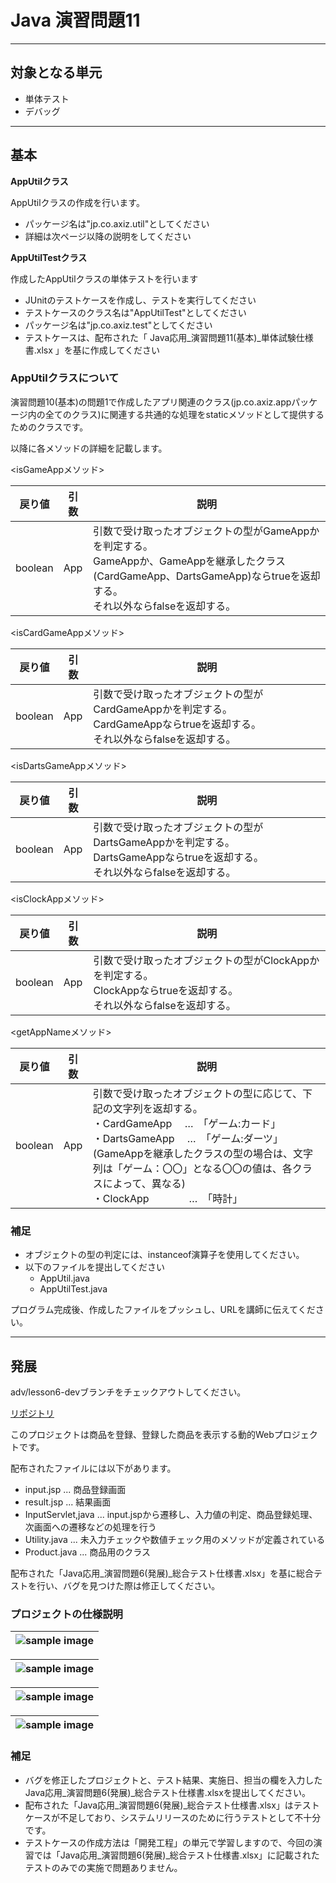 # Java 演習問題11

---

## 対象となる単元

* 単体テスト
* デバッグ

---

## 基本

**AppUtilクラス**

AppUtilクラスの作成を行います。　　

* パッケージ名は"jp.co.axiz.util"としてください
* 詳細は次ページ以降の説明をしてください  

**AppUtilTestクラス**

作成したAppUtilクラスの単体テストを行います  

* JUnitのテストケースを作成し、テストを実行してください
* テストケースのクラス名は"AppUtilTest"としてください
* パッケージ名は"jp.co.axiz.test"としてください
* テストケースは、配布された「 Java応用_演習問題11(基本)_単体試験仕様書.xlsx 」を基に作成してください

### AppUtilクラスについて

演習問題10(基本)の問題1で作成したアプリ関連のクラス(jp.co.axiz.appパッケージ内の全てのクラス)に関連する共通的な処理をstaticメソッドとして提供するためのクラスです。

以降に各メソッドの詳細を記載します。

<isGameAppメソッド>  

|戻り値|引数|説明|
|-----|----|----|
|boolean|App|引数で受け取ったオブジェクトの型がGameAppかを判定する。<br>GameAppか、GameAppを継承したクラス(CardGameApp、DartsGameApp)ならtrueを返却する。<br>それ以外ならfalseを返却する。|

<isCardGameAppメソッド>  

|戻り値|引数|説明|
|-----|----|----|
|boolean|App|引数で受け取ったオブジェクトの型がCardGameAppかを判定する。<br>CardGameAppならtrueを返却する。<br>それ以外ならfalseを返却する。|

<isDartsGameAppメソッド>  

|戻り値|引数|説明|
|-----|----|----|
|boolean|App|引数で受け取ったオブジェクトの型がDartsGameAppかを判定する。<br>DartsGameAppならtrueを返却する。<br>それ以外ならfalseを返却する。|

<isClockAppメソッド>  

|戻り値|引数|説明|
|-----|----|----|
|boolean|App|引数で受け取ったオブジェクトの型がClockAppかを判定する。<br>ClockAppならtrueを返却する。<br>それ以外ならfalseを返却する。|

<getAppNameメソッド>  

|戻り値|引数|説明|
|-----|----|----|
|boolean|App|引数で受け取ったオブジェクトの型に応じて、下記の文字列を返却する。<br>・CardGameApp　  …　「ゲーム:カード」<br>・DartsGameApp　 …　「ゲーム:ダーツ」<br>(GameAppを継承したクラスの型の場合は、文字列は「ゲーム：〇〇」となる〇〇の値は、各クラスによって、異なる)<br>・ClockApp　　　　…　「時計」

### 補足

* オブジェクトの型の判定には、instanceof演算子を使用してください。
* 以下のファイルを提出してください
  * AppUtil.java
  * AppUtilTest.java

プログラム完成後、作成したファイルをプッシュし、URLを講師に伝えてください。

---

## 発展

adv/lesson6-devブランチをチェックアウトしてください。

[リポジトリ](https://github.com/tc-kishimoto/java-advanced-practice-lesson/tree/adv/lesson6-dev)

このプロジェクトは商品を登録、登録した商品を表示する動的Webプロジェクトです。

配布されたファイルには以下があります。

* input.jsp ... 商品登録画面
* result.jsp ... 結果画面
* InputServlet,java ... input.jspから遷移し、入力値の判定、商品登録処理、次画面への遷移などの処理を行う
* Utility.java ... 未入力チェックや数値チェック用のメソッドが定義されている
* Product.java ... 商品用のクラス

配布された「Java応用_演習問題6(発展)_総合テスト仕様書.xlsx」を基に総合テストを行い、バグを見つけた際は修正してください。

### プロジェクトの仕様説明

|![sample image](https://user-images.githubusercontent.com/88996090/150040675-bad439b0-c577-42c9-87c5-ef47bcc51ba0.png)|
|:-:|

|![sample image](https://user-images.githubusercontent.com/88996090/150041680-dff85510-b1e6-453f-b0e6-72bfd5fc235d.png)|
|:-:|

|![sample image](https://user-images.githubusercontent.com/88996090/150040812-d0fd0b60-194b-4505-a604-3ea0083d8cf5.png)|
|:-:|

|![sample image](https://user-images.githubusercontent.com/88996090/150040865-df9ec604-3d42-4c06-85b4-c9197a3ad08a.png)|
|:-:|

### 補足

* バグを修正したプロジェクトと、テスト結果、実施日、担当の欄を入力したJava応用_演習問題6(発展)_総合テスト仕様書.xlsxを提出してください。
* 配布された「Java応用_演習問題6(発展)_総合テスト仕様書.xlsx」はテストケースが不足しており、システムリリースのために行うテストとして不十分です。
* テストケースの作成方法は「開発工程」の単元で学習しますので、今回の演習では「Java応用_演習問題6(発展)_総合テスト仕様書.xlsx」に記載されたテストのみでの実施で問題ありません。
